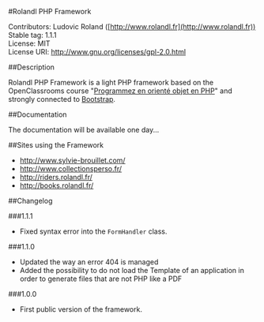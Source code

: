 #Rolandl PHP Framework

Contributors: Ludovic Roland ([http://www.rolandl.fr](http://www.rolandl.fr))<br/>
Stable tag: 1.1.1<br/>
License: MIT<br/>
License URI: http://www.gnu.org/licenses/gpl-2.0.html

##Description

Rolandl PHP Framework is a light PHP framework based on the OpenClassrooms course "[Programmez en orienté objet en PHP](http://openclassrooms.com/courses/programmez-en-oriente-objet-en-php)" and strongly connected to [Bootstrap](http://getbootstrap.com/).

##Documentation

The documentation will be available one day...

##Sites using the Framework

* http://www.sylvie-brouillet.com/
* http://www.collectionsperso.fr/
* http://riders.rolandl.fr/
* http://books.rolandl.fr/

##Changelog

###1.1.1

* Fixed syntax error into the `FormHandler` class.

###1.1.0

* Updated the way an error 404 is managed
* Added the possibility to do not load the Template of an application in order to generate files that are not PHP like a PDF

###1.0.0

* First public version of the framework.

